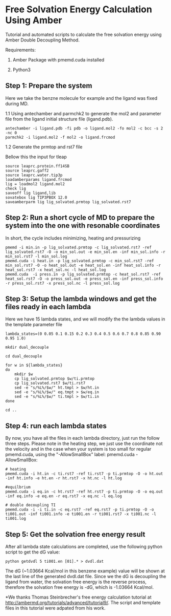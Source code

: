 # Free Solvation Energy Calculation Using Amber

Tutorial and automated scripts to calculate the free solvation energy using Amber Double Decoupling Method. 

Requirements:

1. Amber Package with pmemd.cuda installed 

2. Python3

## Step 1: Prepare the system

Here we take the benzne molecule for example and the ligand was fixed during MD.

1.1  Using antechamber and parmchk2 to generate the mol2 and parameter file from the ligand initial structure file (ligand.pdb).

``` 
antechamber -i ligand.pdb -fi pdb -o ligand.mol2 -fo mol2 -c bcc -s 2 -nc 0
parmchk2 -i ligand.mol2 -f mol2 -o ligand.frcmod
```

1.2 Generate the prmtop and rst7 file 

Bellow this the input for tleap

```
source leaprc.protein.ff14SB
source leaprc.gaff2
source leaprc.water.tip3p
loadamberparams ligand.frcmod
lig = loadmol2 ligand.mol2
check lig
saveoff lig ligand,lib
sovatebox lig TIP3PBOX 12.0
saveamberparm lig lig_solvated.prmtop lig_solvated.rst7
```

## Step 2: Run a short cycle of MD to prepare the system into the one with resonable coordinates

In short, the cycle includes minimizing, heating and pressurizing

```
pmemd -i min.in -p lig_solvated.prmtop -c lig_solvated.rst7 -ref lig_solvated.rst7 -O -o min_sol.out -e min_sol.en -inf min_sol.info -r min_sol.rst7 -l min_sol.log
pmemd.cuda -i heat.in -p lig_solvated.prmtop -c min_sol.rst7 -ref min_sol.rst7 -O -o heat_sol.out -e heat_sol.en -inf heat_sol.info -r heat_sol.rst7 -x heat_sol.nc -l heat_sol.log
pmemd.cuda  -i press.in -p lig_solvated.prmtop -c heat_sol.rst7 -ref heat_sol.rst7 -O -o press_sol.out -e press_sol.en -inf press_sol.info -r press_sol.rst7 -x press_sol.nc -l press_sol.log

```
## Step 3: Setup the lambda windows and get the files ready in each lambda

Here we have 15 lambda states, and we will modify the the lambda values in the template parameter file 

```
lambda_states=(0 0.05 0.1 0.15 0.2 0.3 0.4 0.5 0.6 0.7 0.8 0.85 0.90 0.95 1.0)

mkdir dual_decouple

cd dual_decouple

for w in ${lambda_states}
do
    mkdir $w
    cp lig_solvated.prmtop $w/ti.prmtop
    cp lig_solvated.rst7 $w/ti.rst7
    sed -e "s/%L%/$w/" ht.tmpl > $w/ht.in
    sed -e "s/%L%/$w/" eq.tmpt > $w/eq.in
    sed -e "s/%L%/$w/" ti.tmpl > $w/ti.in
done

cd ..
```
## Step 4: run each lambda states 

By now, you have all the files in each lambda directory, just run the follow three steps. Please note in the heating step, we just use the coordinate not the velocity and in the case when your system is too small for regular pmemd.cuda, using the "-AllowSmallBox" label: pmemd.cuda -AllowSmallBox:

```
# heating
pmemd.cuda -i ht.in -c ti.rst7 -ref ti.rst7 -p ti.prmtop -O -o ht.out -inf ht.info -e ht.en -r ht.rst7 -x ht.nc -l ht.log

#equilbrium 
pmemd.cuda -i eq.in -c ht.rst7 -ref ht.rst7 -p ti.prmtop -O -o eq.out -inf eq.info -e eq.en -r eq.rst7 -x eq.nc -l eq.log

# double decoupling TI
pmemd.cuda -i -i ti.in -c eq.rst7 -ref eq.rst7 -p ti.prmtop -O -o ti001.out -inf ti001.info -e ti001.en -r ti001.rst7 -x ti001.nc -l ti001.log
```

## Step 5: Get the solvation free energy result

After all lambda state calculations are completed, use the following python script to get the dG value:

```
python getdvdl 5 ti001.en [01].* > dvdl.dat

```
The dG (~1.03664 Kcal/mol in this benzene example) value will be shown at the last line of the generated dvdl.dat file. Since we the dG is decoupling the ligand from water, the solvation free energy is the reverse process, therefore the solvation free energy is -dG, which is -1.03664 Kcal/mol.

*We thanks Thomas Steinbrecher's free energy calculation tutorial at http://ambermd.org/tutorials/advanced/tutorial9/. The script and template files in this tutorial were adpated from his work. 






